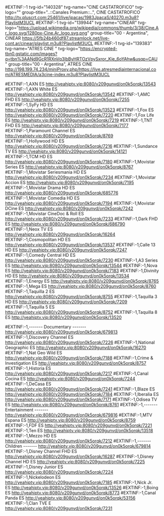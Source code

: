 #EXTINF:-1 tvg-id="140328" tvg-name="CINE CASTATROFICO" tvg-logo="" group-title="..::Canales Premium::..", CINE CASTATROFICO
http://tv.pluscrt.com:25461/live/jpacas/1983JpacaS/40270.m3u8?PlaylistM3UCL
#EXTINF:-1 tvg-id="139944" tvg-name="CINEAR" tvg-logo="https://upload.wikimedia.org/wikipedia/commons/thumb/3/38/Cine.Ar_logo.svg/1280px-Cine.Ar_logo.svg.png" group-title="00 - Argentina", CINEAR
https://5fb24b460df87.streamlock.net/live-cont.ar/cinear/playlist.m3u8?PlaylistM3UCL
#EXTINF:-1 tvg-id="139383" tvg-name="ATRES CINE " tvg-logo="https://encrypted-tbn0.gstatic.com/images?q=tbn%3AANd9GcR1RXnVq3IbByHRTOzVpySxror_Kie_6oYAhw&usqp=CAU" group-title="00 - Argentina", ATRES CINE
http://198.199.74.234/miniProxy.php/https://live.atresmediainternacional.com/ATRESMEDIA/a3cine-index.m3u8?PlaylistM3UCL

#EXTINF:-1,AXN ES http://yeahiptv.vip:8080/v209gunvd/on0k5orqk/13543 
#EXTINF:-1,AXN White ES http://yeahiptv.vip:8080/v209gunvd/on0k5orqk/13542 
#EXTINF:-1,AMC FHD ES http://yeahiptv.vip:8080/v209gunvd/on0k5orqk/7255 
#EXTINF:-1,SyFy HD ES http://yeahiptv.vip:8080/v209gunvd/on0k5orqk/13523
#EXTINF:-1,Fox ES http://yeahiptv.vip:8080/v209gunvd/on0k5orqk/7220 
#EXTINF:-1,Fox Life ES http://yeahiptv.vip:8080/v209gunvd/on0k5orqk/7219 
#EXTINF:-1,TNT FHD ES http://yeahiptv.vip:8080/v209gunvd/on0k5orqk/7177 
#EXTINF:-1,Paramount Channel ES http://yeahiptv.vip:8080/v209gunvd/on0k5orqk/8769 
#EXTINF:-1,Hollywood HD ES http://yeahiptv.vip:8080/v209gunvd/on0k5orqk/7216 
#EXTINF:-1,Sundance TV ES http://yeahiptv.vip:8080/v209gunvd/on0k5orqk/14121 
#EXTINF:-1,TCM HD ES http://yeahiptv.vip:8080/v209gunvd/on0k5orqk/7180 
#EXTINF:-1,Movistar Series ES http://yeahiptv.vip:8080/v209gunvd/on0k5orqk/8767 
#EXTINF:-1,Movistar Seriesmania HD ES http://yeahiptv.vip:8080/v209gunvd/on0k5orqk/7234 
#EXTINF:-1,Movistar Accion ES http://yeahiptv.vip:8080/v209gunvd/on0k5orqk/7195 
#EXTINF:-1,Movistar Drama HD ES http://yeahiptv.vip:8080/v209gunvd/on0k5orqk/685776 
#EXTINF:-1,Movistar Comedia HD ES http://yeahiptv.vip:8080/v209gunvd/on0k5orqk/7194 
#EXTINF:-1,Movistar DCine ES http://yeahiptv.vip:8080/v209gunvd/on0k5orqk/7242 
#EXTINF:-1,Movistar CineDoc & Roll ES http://yeahiptv.vip:8080/v209gunvd/on0k5orqk/7233 
#EXTINF:-1,Dark FHD ES http://yeahiptv.vip:8080/v209gunvd/on0k5orqk/686790 
#EXTINF:-1,Neox TV ES http://yeahiptv.vip:8080/v209gunvd/on0k5orqk/16264 
#EXTINF:-1,Cosmopolitan HD ES http://yeahiptv.vip:8080/v209gunvd/on0k5orqk/13537 
#EXTINF:-1,Calle 13 HD ES http://yeahiptv.vip:8080/v209gunvd/on0k5orqk/7247 
#EXTINF:-1,Comedy Central HD ES http://yeahiptv.vip:8080/v209gunvd/on0k5orqk/7230 
#EXTINF:-1,A3 Series ES http://yeahiptv.vip:8080/v209gunvd/on0k5orqk/13544 
#EXTINF:-1,Nova ES http://yeahiptv.vip:8080/v209gunvd/on0k5orqk/7183 
#EXTINF:-1,Divinity HD ES http://yeahiptv.vip:8080/v209gunvd/on0k5orqk/13534 
#EXTINF:-1,Energy ES http://yeahiptv.vip:8080/v209gunvd/on0k5orqk/8765 
#EXTINF:-1,Mega ES http://yeahiptv.vip:8080/v209gunvd/on0k5orqk/8760
#EXTINF:-1,Taquilla 2 ES http://yeahiptv.vip:8080/v209gunvd/on0k5orqk/8755 
#EXTINF:-1,Taquilla 3 HD ES http://yeahiptv.vip:8080/v209gunvd/on0k5orqk/7209 
#EXTINF:-1,Taquilla 5 ES http://yeahiptv.vip:8080/v209gunvd/on0k5orqk/8752 
#EXTINF:-1,Taquilla 8 ES http://yeahiptv.vip:8080/v209gunvd/on0k5orqk/13520

#EXTINF:-1,------- Documentary ------- http://yeahiptv.vip:8080/v209gunvd/on0k5orqk/679813 
#EXTINF:-1,Discovery Channel ES http://yeahiptv.vip:8080/v209gunvd/on0k5orqk/7226 
#EXTINF:-1,National Geographic ES http://yeahiptv.vip:8080/v209gunvd/on0k5orqk/16270 
#EXTINF:-1,Nat Geo Wild ES http://yeahiptv.vip:8080/v209gunvd/on0k5orqk/7188 
#EXTINF:-1,Crime & Investigation ES http://yeahiptv.vip:8080/v209gunvd/on0k5orqk/8757 
#EXTINF:-1,Historia ES http://yeahiptv.vip:8080/v209gunvd/on0k5orqk/7217 
#EXTINF:-1,Canal Cocina ES http://yeahiptv.vip:8080/v209gunvd/on0k5orqk/7244 
#EXTINF:-1,DeCasa ES http://yeahiptv.vip:8080/v209gunvd/on0k5orqk/7241 
#EXTINF:-1,Blaze ES http://yeahiptv.vip:8080/v209gunvd/on0k5orqk/7184 
#EXTINF:-1,Iberalia ES http://yeahiptv.vip:8080/v209gunvd/on0k5orqk/7171 
#EXTINF:-1,Odisea TV ES http://yeahiptv.vip:8080/v209gunvd/on0k5orqk/8761 
#EXTINF:-1,------- Entertainment ------- http://yeahiptv.vip:8080/v209gunvd/on0k5orqk/679816 
#EXTINF:-1,MTV Espana ES http://yeahiptv.vip:8080/v209gunvd/on0k5orqk/8759 
#EXTINF:-1,FDF ES http://yeahiptv.vip:8080/v209gunvd/on0k5orqk/7221 
#EXTINF:-1,Ten ES http://yeahiptv.vip:8080/v209gunvd/on0k5orqk/13518 
#EXTINF:-1,Mezzo HD ES http://yeahiptv.vip:8080/v209gunvd/on0k5orqk/7212 
#EXTINF:-1,------- Children ------- http://yeahiptv.vip:8080/v209gunvd/on0k5orqk/679814 
#EXTINF:-1,Disney Channel FHD ES http://yeahiptv.vip:8080/v209gunvd/on0k5orqk/16287 
#EXTINF:-1,Disney Channel HD ES http://yeahiptv.vip:8080/v209gunvd/on0k5orqk/7225 
#EXTINF:-1,Disney Junior ES http://yeahiptv.vip:8080/v209gunvd/on0k5orqk/7224 
#EXTINF:-1,Nickelodeon ES http://yeahiptv.vip:8080/v209gunvd/on0k5orqk/7185 
#EXTINF:-1,Nick Jr. ES http://yeahiptv.vip:8080/v209gunvd/on0k5orqk/13526 
#EXTINF:-1,Boing ES http://yeahiptv.vip:8080/v209gunvd/on0k5orqk/8773 
#EXTINF:-1,Canal Panda ES http://yeahiptv.vip:8080/v209gunvd/on0k5orqk/53156 
#EXTINF:-1,Clan TVE E http://yeahiptv.vip:8080/v209gunvd/on0k5orqk/7231

